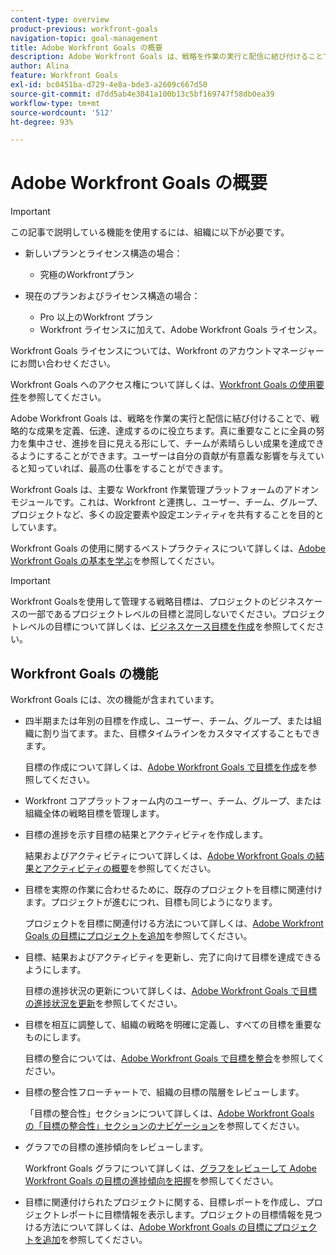 ```yaml
---
content-type: overview
product-previous: workfront-goals
navigation-topic: goal-management
title: Adobe Workfront Goals の概要
description: Adobe Workfront Goals は、戦略を作業の実行と配信に結び付けることで、戦略的な成果を定義、伝達、達成するのに役立ちます。
author: Alina
feature: Workfront Goals
exl-id: bc0451ba-d729-4e8a-bde3-a2609c667d50
source-git-commit: d7dd5ab4e3041a100b13c5bf169747f58db0ea39
workflow-type: tm+mt
source-wordcount: '512'
ht-degree: 93%

---
```


# Adobe Workfront Goals の概要

>[!IMPORTANT]
>
>この記事で説明している機能を使用するには、組織に以下が必要です。
>
>* 新しいプランとライセンス構造の場合：
>
>   * 究極のWorkfrontプラン
>    
>* 現在のプランおよびライセンス構造の場合：
>
>   * Pro 以上のWorkfront プラン
>   * Workfront ライセンスに加えて、Adobe Workfront Goals ライセンス。
>
>Workfront Goals ライセンスについては、Workfront のアカウントマネージャーにお問い合わせください。
> 
>Workfront Goals へのアクセス権について詳しくは、[Workfront Goals の使用要件](/help/quicksilver/workfront-goals/goal-management/access-needed-for-wf-goals.md)を参照してください。

Adobe Workfront Goals は、戦略を作業の実行と配信に結び付けることで、戦略的な成果を定義、伝達、達成するのに役立ちます。真に重要なことに全員の努力を集中させ、進捗を目に見える形にして、チームが素晴らしい成果を達成できるようにすることができます。ユーザーは自分の貢献が有意義な影響を与えていると知っていれば、最高の仕事をすることができます。

Workfront Goals は、主要な Workfront 作業管理プラットフォームのアドオンモジュールです。これは、Workfront と連携し、ユーザー、チーム、グループ、プロジェクトなど、多くの設定要素や設定エンティティを共有することを目的としています。

Workfront Goals の使用に関するベストプラクティスについて詳しくは、[Adobe Workfront Goals の基本を学ぶ](../../workfront-goals/goal-management/getting-started-with-wf-goals.md)を参照してください。

>[!IMPORTANT]
>
>Workfront Goalsを使用して管理する戦略目標は、プロジェクトのビジネスケースの一部であるプロジェクトレベルの目標と混同しないでください。プロジェクトレベルの目標について詳しくは、[ビジネスケース目標を作成](../../manage-work/projects/define-a-business-case/create-business-case-goals.md)を参照してください。

## Workfront Goals の機能

Workfront Goals には、次の機能が含まれています。

* 四半期または年別の目標を作成し、ユーザー、チーム、グループ、または組織に割り当てます。また、目標タイムラインをカスタマイズすることもできます。

  目標の作成について詳しくは、[Adobe Workfront Goals で目標を作成](../../workfront-goals/goal-management/create-goals.md)を参照してください。

* Workfront コアプラットフォーム内のユーザー、チーム、グループ、または組織全体の戦略目標を管理します。
* 目標の進捗を示す目標の結果とアクティビティを作成します。

  結果およびアクティビティについて詳しくは、[Adobe Workfront Goals の結果とアクティビティの概要](../../workfront-goals/results-and-activities/get-started-with-results-and-activities.md)を参照してください。

* 目標を実際の作業に合わせるために、既存のプロジェクトを目標に関連付けます。プロジェクトが進むにつれ、目標も同じようになります。

  プロジェクトを目標に関連付ける方法について詳しくは、[Adobe Workfront Goals の目標にプロジェクトを追加](../../workfront-goals/results-and-activities/connect-projects-to-goals-overview.md)を参照してください。

* 目標、結果およびアクティビティを更新し、完了に向けて目標を達成できるようにします。

  目標の進捗状況の更新について詳しくは、[Adobe Workfront Goals で目標の進捗状況を更新](../../workfront-goals/goal-review-and-workfront-goals-sections/check-in-goals.md)を参照してください。

* 目標を相互に調整して、組織の戦略を明確に定義し、すべての目標を重要なものにします。

  目標の整合については、[Adobe Workfront Goals で目標を整合](../../workfront-goals/goal-alignment/goal-alignment-overview.md)を参照してください。

* 目標の整合性フローチャートで、組織の目標の階層をレビューします。

  「目標の整合性」セクションについて詳しくは、[Adobe Workfront Goals の「目標の整合性」セクションのナビゲーション](../../workfront-goals/goal-alignment/navigate-goal-alignment-chart.md)を参照してください。

* グラフでの目標の進捗傾向をレビューします。

  Workfront Goals グラフについて詳しくは、[グラフをレビューして Adobe Workfront Goals の目標の進捗傾向を把握](../../workfront-goals/goal-review-and-workfront-goals-sections/review-goal-graphs.md)を参照してください。

* 目標に関連付けられたプロジェクトに関する、目標レポートを作成し、プロジェクトレポートに目標情報を表示します。プロジェクトの目標情報を見つける方法について詳しくは、[Adobe Workfront Goals の目標にプロジェクトを追加](../../workfront-goals/results-and-activities/connect-projects-to-goals-overview.md)を参照してください。


